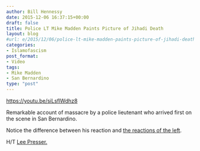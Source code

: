 ```yaml
---
author: Bill Hennessy
date: 2015-12-06 16:37:15+00:00
draft: false
title: Police LT Mike Madden Paints Picture of Jihadi Death
layout: blog
#url: e/2015/12/06/police-lt-mike-madden-paints-picture-of-jihadi-death/
categories:
- Islamofascism
post_format:
- Video
tags:
- Mike Madden
- San Bernardino
type: "post"
---
```


https://youtu.be/siLsflWdhz8

Remarkable account of massacre by a police lieutenant who arrived first on the scene in San Bernardino.

Notice the difference between his reaction and [the reactions of the left](https://hennessysview.com/2015/12/05/up-from-political-correctness/).

H/T [Lee Presser.](https://www.youtube.com/channel/UC7qDy-DJWk11CWBUZlkpHGA)
